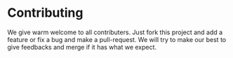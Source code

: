 # Contributing
We give warm welcome to all contributers. Just fork this project and add a feature or fix a bug and make a pull-request. We will try to make our best to give feedbacks and merge if it has what we expect.
